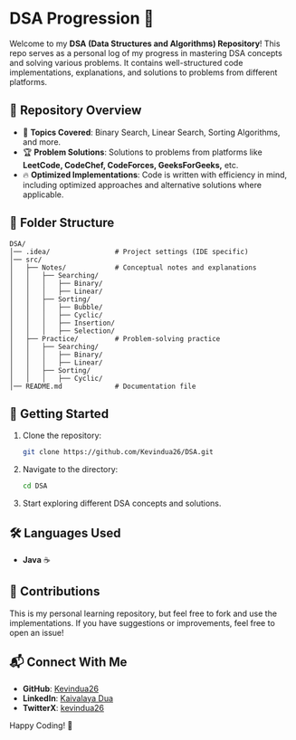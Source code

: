 # DSA Progression 🚀

Welcome to my **DSA (Data Structures and Algorithms) Repository**! This repo serves as a personal log of my progress in mastering DSA concepts and solving various problems. It contains well-structured code implementations, explanations, and solutions to problems from different platforms.

## 📌 Repository Overview
- 📂 **Topics Covered**: Binary Search, Linear Search, Sorting Algorithms, and more.
- 🏆 **Problem Solutions**: Solutions to problems from platforms like **LeetCode, CodeChef, CodeForces, GeeksForGeeks,** etc.
- 🔥 **Optimized Implementations**: Code is written with efficiency in mind, including optimized approaches and alternative solutions where applicable.

## 📁 Folder Structure
```
DSA/
│── .idea/                # Project settings (IDE specific)
│── src/
│   ├── Notes/            # Conceptual notes and explanations
│   │   ├── Searching/
│   │   │   ├── Binary/
│   │   │   ├── Linear/
│   │   ├── Sorting/
│   │   │   ├── Bubble/
│   │   │   ├── Cyclic/
│   │   │   ├── Insertion/
│   │   │   ├── Selection/
│   ├── Practice/         # Problem-solving practice
│   │   ├── Searching/
│   │   │   ├── Binary/
│   │   │   ├── Linear/
│   │   ├── Sorting/
│   │   │   ├── Cyclic/
│── README.md             # Documentation file
```

## 🚀 Getting Started
1. Clone the repository:
   ```bash
   git clone https://github.com/Kevindua26/DSA.git
   ```
2. Navigate to the directory:
   ```bash
   cd DSA
   ```
3. Start exploring different DSA concepts and solutions.

## 🛠 Languages Used
- **Java** ☕

<!--
## 🌱 Roadmap
- [ ] Solve 100+ problems on Binary Search and Sorting
- [ ] Implement and analyze Graph algorithms
- [ ] Master Dynamic Programming techniques
- [ ] Solve real-world problems using DSA
-->

## 🤝 Contributions
This is my personal learning repository, but feel free to fork and use the implementations. If you have suggestions or improvements, feel free to open an issue!

## 📬 Connect With Me
- **GitHub**: [Kevindua26](https://github.com/Kevindua26)
- **LinkedIn**: [Kaivalaya Dua](https://www.linkedin.com/in/kaivalaya-dua/)
- **TwitterX**: [kevindua26](https://x.com/kevindua26)

Happy Coding! 🚀

